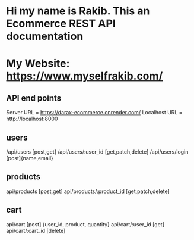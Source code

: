 # Hi my name is Rakib. This an Ecommerce REST API documentation

# My Website: https://www.myselfrakib.com/

## API end points

Server URL = https://darax-ecommerce.onrender.com/
Localhost URL = http://localhost:8000

## users

/api/users [post,get]
/api/users/:user_id [get,patch,delete]
/api/users/login [post]{name,email}

## products

api/products [post,get]
api/products/:product_id [get,patch,delete]

## cart

api/cart [post] {user_id, product, quantity}
api/cart/:user_id [get]
api/cart/:cart_id [delete]
